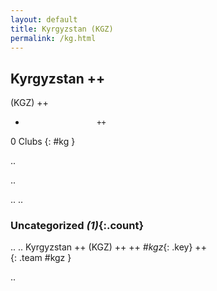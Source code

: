 ```yaml
---
layout: default
title: Kyrgyzstan (KGZ)
permalink: /kg.html
---
```



## Kyrgyzstan   ++
(KGZ)  ++
-                     ++
0 Clubs
{: #kg }


.. 




.. 




.. 
.. 


### Uncategorized _(1)_{:.count}


..
..
Kyrgyzstan  ++
 (KGZ) ++
 ++
_#kgz_{: .key} ++
<br>
{: .team #kgz }




.. 
 
